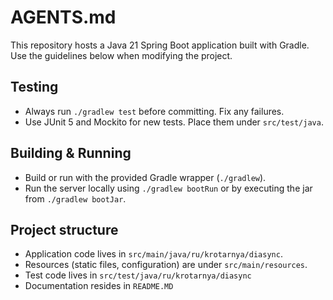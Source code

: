 # AGENTS.md

This repository hosts a Java 21 Spring Boot application built with Gradle.
Use the guidelines below when modifying the project.

## Testing

- Always run `./gradlew test` before committing. Fix any failures.
- Use JUnit 5 and Mockito for new tests. Place them under `src/test/java`.

## Building & Running

- Build or run with the provided Gradle wrapper (`./gradlew`).
- Run the server locally using `./gradlew bootRun` or by executing the jar from
  `./gradlew bootJar`.

## Project structure

- Application code lives in `src/main/java/ru/krotarnya/diasync`.
- Resources (static files, configuration) are under `src/main/resources`.
- Test code lives in `src/test/java/ru/krotarnya/diasync`
- Documentation resides in `README.MD`
